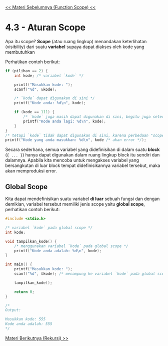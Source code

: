 [<< Materi Sebelumnya (Function Scope) <<](2-FungsiLibraryC.md)

# 4.3 - Aturan Scope

Apa itu scope? **Scope** (atau ruang lingkup) menandakan keterlihatan (visibility) dari suatu **variabel** supaya dapat diakses oleh kode yang membutuhkan

Perhatikan contoh berikut:
```c
if (pilihan == 2) {
    int kode; /* variabel `kode` */

    printf("Masukkan kode: ");
    scanf("%d", &kode);

    /* `kode` dapat digunakan di sini */
    printf("Kode anda: %d\n", kode);

    if (kode == 111) {
        /* `kode` juga masih dapat digunakan di sini, begitu juga seterusnya */
        printf("Kode anda lagi: %d\n", kode);
    }
}
/* tetapi `kode` tidak dapat digunakan di sini, karena perbedaan "scope" */
printf("Kode yang anda masukkan: %d\n", kode /* akan error */);
```

Secara sederhana, semua variabel yang didefinisikan di dalam suatu **block** (`{ ... }`) hanya dapat digunakan dalam ruang lingkup block itu sendiri dan dalamnya. Apabila kita mencoba untuk mengakses variabel yang bersangkutan di luar block tempat didefinisikannya variabel tersebut, maka akan memproduksi error.

## Global Scope

Kita dapat mendefinisikan suatu variabel **di luar** sebuah fungsi dan dengan demikian, variabel tersebut memiliki jenis scope yaitu **global scope**, perhatikan contoh berikut:

```c
#include <stdio.h>

/* variabel `kode` pada global scope */
int kode;

void tampilkan_kode() {
    /* menggunakan variabel `kode` pada global scope */
    printf("Kode anda adalah: %d\n", kode);
}

int main() {
    printf("Masukkan kode: ");
    scanf("%d", &kode); /* menampung ke variabel `kode` pada global scope */

    tampilkan_kode();

    return 0;
}

/*
Output:

Masukkan kode: 555
Kode anda adalah: 555
*/
```

[Materi Berikutnya (Rekursi) >>](4-Rekursi.md)

